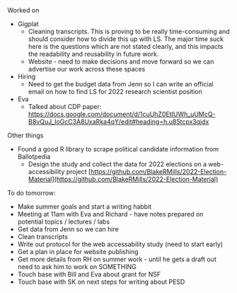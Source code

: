Worked on
- Gigplat
	- Cleaning transcripts. This is proving to be really time-consuming and should consider how to divide this up with LS. The major time suck here is the questions which are not stated clearly, and this impacts the readability and reusability in future work. 
	- Website - need to make decisions and move forward so we can advertise our work across these spaces 
- Hiring 
	- Need to get the budget data from Jenn so I can write an official email on how to find LS for 2022 research scientist position 
- Eva
	- Talked about CDP paper: https://docs.google.com/document/d/1cuUhZ0EtIUWh_uUMcQ-B8vQuJ_IoGcC3A8UxaRka4qY/edit#heading=h.u85tcpx3qjdx 

Other things
 - Found a good R library to scrape political candidate information from Ballotpedia 
	 - Design the study and collect the data for 2022 elections on a web-accessibility project [https://github.com/BlakeRMills/2022-Election-Material](https://github.com/BlakeRMills/2022-Election-Material)

To do tomorrow:
- Make summer goals and start a writing habbit 
- Meeting at 11am with Eva and Richard - have notes prepared on potential topics / lectures / labs 
- Get data from Jenn so we can hire 
- Clean transcripts 
- Write out protocol for the web accessability study (need to start early)
- Get a plan in place for website publishing 
- Get more details from RH on summer work - until he gets a draft out need to ask him to work on SOMETHING 
- Touch base with Bill and Eva about grant for NSF 
- Touch base with SK on next steps for writing about PESD 